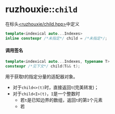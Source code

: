 # ruzhouxie::`child`
在标头[<ruzhouxie/child.hpp>](../child.md)中定义
```cpp
template<indexical auto...Indexes>
inline constexpr /*未指定*/ child = /*未指定*/;
```
#### 调用签名
```cpp
template<indexical auto...Indexes, typename T>
constexpr /*见下文*/ child(T&& t);
```
用于获取t的指定分量的适配器对象。  
- 对于`child<>(t)`时，直接返回`t`(完美转发)；  
- 对于`child<I>(t)`，`I`是一个整数时
  - 若`t`是已知边界的数组，返回`t`的第`I`个元素
  - 若
